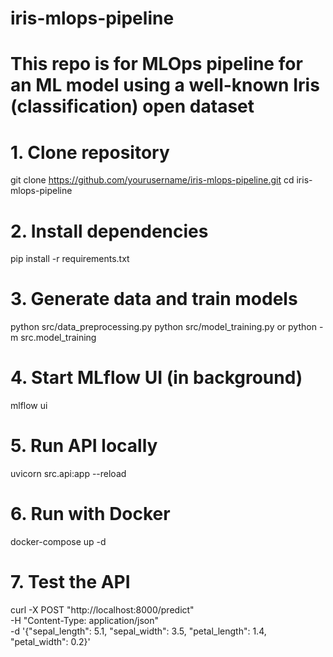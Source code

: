 # iris-mlops-pipeline
# This repo is for MLOps pipeline for an ML model using a well-known Iris (classification) open dataset
# 1. Clone repository
git clone https://github.com/yourusername/iris-mlops-pipeline.git
cd iris-mlops-pipeline

# 2. Install dependencies
pip install -r requirements.txt

# 3. Generate data and train models
python src/data_preprocessing.py
python src/model_training.py or python -m src.model_training

# 4. Start MLflow UI (in background)
mlflow ui

# 5. Run API locally
uvicorn src.api:app --reload

# 6. Run with Docker
docker-compose up -d

# 7. Test the API
curl -X POST "http://localhost:8000/predict" \
     -H "Content-Type: application/json" \
     -d '{"sepal_length": 5.1, "sepal_width": 3.5, "petal_length": 1.4, "petal_width": 0.2}'